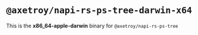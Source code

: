 # `@axetroy/napi-rs-ps-tree-darwin-x64`

This is the **x86_64-apple-darwin** binary for `@axetroy/napi-rs-ps-tree`
